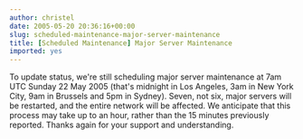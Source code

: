 ```yaml
---
author: christel
date: 2005-05-20 20:36:16+00:00
slug: scheduled-maintenance-major-server-maintenance
title: [Scheduled Maintenance] Major Server Maintenance
imported: yes
---
```

To update status, we're still scheduling major server maintenance at 7am   UTC Sunday 22 May 2005 (that's midnight in Los Angeles, 3am in New York   City, 9am in Brussels and 5pm in Sydney). Seven, not six, major servers   will be restarted, and the entire network will be affected. We anticipate   that this process may take up to an hour, rather than the 15 minutes   previously reported. Thanks again for your support and understanding.
